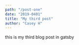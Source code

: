 ```yaml
---
path: "/post-one"
date: "2019-0401"
title: "My third post"
author: "Casey H"
---
```


this is my third blog post in gatsby

